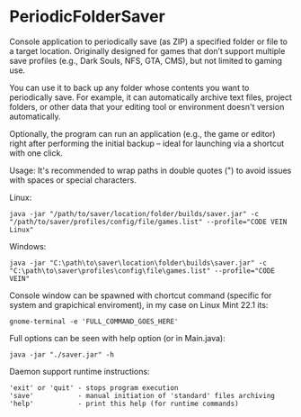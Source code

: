 # PeriodicFolderSaver
Console application to periodically save (as ZIP) a specified folder or file to a target location.
Originally designed for games that don’t support multiple save profiles (e.g., Dark Souls, NFS, GTA, CMS), but not limited to gaming use.

You can use it to back up any folder whose contents you want to periodically save.
For example, it can automatically archive text files, project folders, or other data that your editing tool or environment doesn't version automatically.

Optionally, the program can run an application (e.g., the game or editor) right after performing the initial backup – ideal for launching via a shortcut with one click.

Usage:
It's recommended to wrap paths in double quotes (") to avoid issues with spaces or special characters.

Linux:
```console
java -jar "/path/to/saver/location/folder/builds/saver.jar" -c "/path/to/saver/profiles/config/file/games.list" --profile="CODE VEIN Linux"
```

Windows:
```console
java -jar "C:\path\to\saver\location\folder\builds\saver.jar" -c "C:\path\to\saver\profiles\config\file\games.list" --profile="CODE VEIN"
```

Console window can be spawned with chortcut command (specific for system and grapichical enviroment), in my case on Linux Mint 22.1 its:
```console
gnome-terminal -e 'FULL_COMMAND_GOES_HERE'
```

Full options can be seen with help option (or in Main.java):
```console
java -jar "./saver.jar" -h
```

Daemon support runtime instructions:
```console
'exit' or 'quit' - stops program execution
'save'           - manual initiation of 'standard' files archiving
'help'           - print this help (for runtime commands)
```
